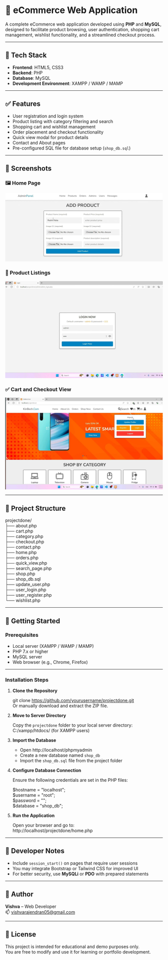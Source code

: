 # 🛒 eCommerce Web Application

A complete eCommerce web application developed using **PHP** and **MySQL**, designed to facilitate product browsing, user authentication, shopping cart management, wishlist functionality, and a streamlined checkout process.

---

## 🔧 Tech Stack

- **Frontend**: HTML5, CSS3  
- **Backend**: PHP  
- **Database**: MySQL  
- **Development Environment**: XAMPP / WAMP / MAMP

---

## ✅ Features

- User registration and login system  
- Product listing with category filtering and search  
- Shopping cart and wishlist management  
- Order placement and checkout functionality  
- Quick view modal for product details  
- Contact and About pages  
- Pre-configured SQL file for database setup (`shop_db.sql`)  

---

## 📸 Screenshots

### 🖼️ Home Page
![Home Page](https://github.com/Vishva2705/CODSOFT/blob/main/level3%20task1/WhatsApp%20Image%202025-07-23%20at%2022.23.16_3f537f9d.jpg?raw=true)

### 🛒 Product Listings
![Product Listings](https://github.com/Vishva2705/CODSOFT/blob/main/level3%20task1/WhatsApp%20Image%202025-07-23%20at%2022.23.16_c212e80c.jpg?raw=true)

### ✅ Cart and Checkout View
![Cart and Checkout](https://github.com/Vishva2705/CODSOFT/blob/main/level3%20task1/WhatsApp%20Image%202025-07-23%20at%2022.23.16_665d62e1.jpg?raw=true)

---

## 📁 Project Structure

projectdone/  
├── about.php  
├── cart.php  
├── category.php  
├── checkout.php  
├── contact.php  
├── home.php  
├── orders.php  
├── quick_view.php  
├── search_page.php  
├── shop.php  
├── shop_db.sql  
├── update_user.php  
├── user_login.php  
├── user_register.php  
└── wishlist.php  

---

## 🚀 Getting Started

### Prerequisites

- Local server (XAMPP / WAMP / MAMP)  
- PHP 7.x or higher  
- MySQL server  
- Web browser (e.g., Chrome, Firefox)

---

### Installation Steps

1. **Clone the Repository**

   git clone https://github.com/yourusername/projectdone.git  
   Or manually download and extract the ZIP file.

2. **Move to Server Directory**

   Copy the `projectdone` folder to your local server directory:  
   C:/xampp/htdocs/  (for XAMPP users)

3. **Import the Database**

   - Open http://localhost/phpmyadmin  
   - Create a new database named `shop_db`  
   - Import the `shop_db.sql` file from the project folder

4. **Configure Database Connection**

   Ensure the following credentials are set in the PHP files:

   $hostname = "localhost";  
   $username = "root";  
   $password = "";  
   $database = "shop_db";  

5. **Run the Application**

   Open your browser and go to:  
   http://localhost/projectdone/home.php  

---

## 📌 Developer Notes

- Include `session_start()` on pages that require user sessions  
- You may integrate Bootstrap or Tailwind CSS for improved UI  
- For better security, use **MySQLi** or **PDO** with prepared statements  

---

## 👤 Author

**Vishva** – Web Developer  
📫 vishvarajendran05@gmail.com  

---

## 📝 License

This project is intended for educational and demo purposes only.  
You are free to modify and use it for learning or portfolio development.
